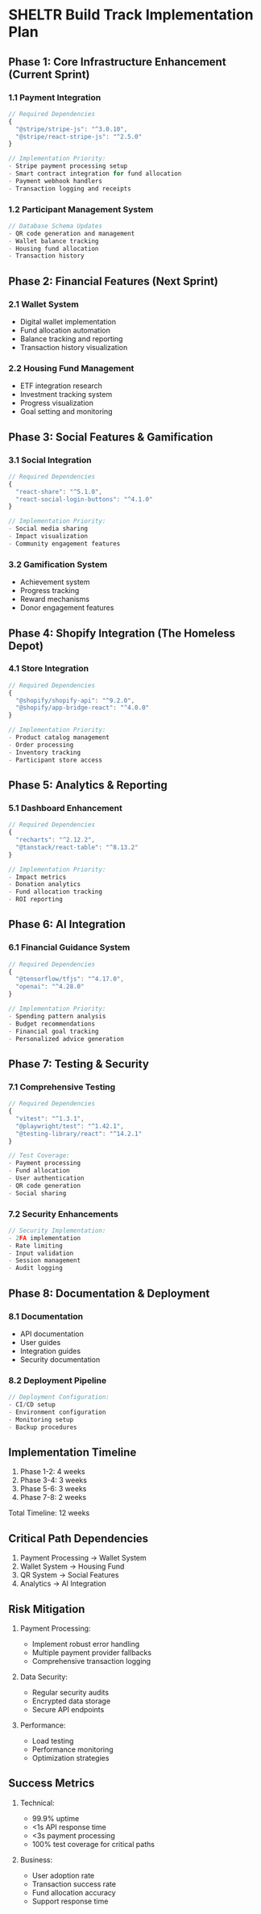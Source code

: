 # SHELTR Build Track Implementation Plan

## Phase 1: Core Infrastructure Enhancement (Current Sprint)

### 1.1 Payment Integration
```typescript
// Required Dependencies
{
  "@stripe/stripe-js": "^3.0.10",
  "@stripe/react-stripe-js": "^2.5.0"
}

// Implementation Priority:
- Stripe payment processing setup
- Smart contract integration for fund allocation
- Payment webhook handlers
- Transaction logging and receipts
```

### 1.2 Participant Management System
```typescript
// Database Schema Updates
- QR code generation and management
- Wallet balance tracking
- Housing fund allocation
- Transaction history
```

## Phase 2: Financial Features (Next Sprint)

### 2.1 Wallet System
- Digital wallet implementation
- Fund allocation automation
- Balance tracking and reporting
- Transaction history visualization

### 2.2 Housing Fund Management
- ETF integration research
- Investment tracking system
- Progress visualization
- Goal setting and monitoring

## Phase 3: Social Features & Gamification

### 3.1 Social Integration
```typescript
// Required Dependencies
{
  "react-share": "^5.1.0",
  "react-social-login-buttons": "^4.1.0"
}

// Implementation Priority:
- Social media sharing
- Impact visualization
- Community engagement features
```

### 3.2 Gamification System
- Achievement system
- Progress tracking
- Reward mechanisms
- Donor engagement features

## Phase 4: Shopify Integration (The Homeless Depot)

### 4.1 Store Integration
```typescript
// Required Dependencies
{
  "@shopify/shopify-api": "^9.2.0",
  "@shopify/app-bridge-react": "^4.0.0"
}

// Implementation Priority:
- Product catalog management
- Order processing
- Inventory tracking
- Participant store access
```

## Phase 5: Analytics & Reporting

### 5.1 Dashboard Enhancement
```typescript
// Required Dependencies
{
  "recharts": "^2.12.2",
  "@tanstack/react-table": "^8.13.2"
}

// Implementation Priority:
- Impact metrics
- Donation analytics
- Fund allocation tracking
- ROI reporting
```

## Phase 6: AI Integration

### 6.1 Financial Guidance System
```typescript
// Required Dependencies
{
  "@tensorflow/tfjs": "^4.17.0",
  "openai": "^4.28.0"
}

// Implementation Priority:
- Spending pattern analysis
- Budget recommendations
- Financial goal tracking
- Personalized advice generation
```

## Phase 7: Testing & Security

### 7.1 Comprehensive Testing
```typescript
// Required Dependencies
{
  "vitest": "^1.3.1",
  "@playwright/test": "^1.42.1",
  "@testing-library/react": "^14.2.1"
}

// Test Coverage:
- Payment processing
- Fund allocation
- User authentication
- QR code generation
- Social sharing
```

### 7.2 Security Enhancements
```typescript
// Security Implementation:
- 2FA implementation
- Rate limiting
- Input validation
- Session management
- Audit logging
```

## Phase 8: Documentation & Deployment

### 8.1 Documentation
- API documentation
- User guides
- Integration guides
- Security documentation

### 8.2 Deployment Pipeline
```typescript
// Deployment Configuration:
- CI/CD setup
- Environment configuration
- Monitoring setup
- Backup procedures
```

## Implementation Timeline

1. Phase 1-2: 4 weeks
2. Phase 3-4: 3 weeks
3. Phase 5-6: 3 weeks
4. Phase 7-8: 2 weeks

Total Timeline: 12 weeks

## Critical Path Dependencies

1. Payment Processing → Wallet System
2. Wallet System → Housing Fund
3. QR System → Social Features
4. Analytics → AI Integration

## Risk Mitigation

1. Payment Processing:
   - Implement robust error handling
   - Multiple payment provider fallbacks
   - Comprehensive transaction logging

2. Data Security:
   - Regular security audits
   - Encrypted data storage
   - Secure API endpoints

3. Performance:
   - Load testing
   - Performance monitoring
   - Optimization strategies

## Success Metrics

1. Technical:
   - 99.9% uptime
   - <1s API response time
   - <3s payment processing
   - 100% test coverage for critical paths

2. Business:
   - User adoption rate
   - Transaction success rate
   - Fund allocation accuracy
   - Support response time
```